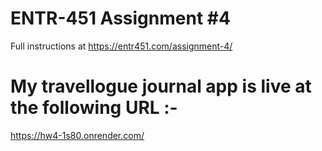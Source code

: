 # ENTR-451 Assignment #4

Full instructions at https://entr451.com/assignment-4/


# My travellogue journal app is live at the following URL :-

https://hw4-1s80.onrender.com/